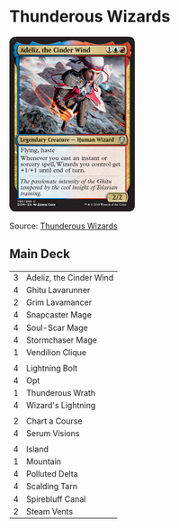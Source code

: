 

# Thunderous Wizards #

![Adeliz, the Cinder Wind](../../images/Adeliz%2C%20the%20Cinder%20Wind.jpg)

Source: [Thunderous Wizards](https://www.mtggoldfish.com/articles/budget-magic-98-57-tix-thunderous-wizards-modern)

## Main Deck ##
|   |   |
|---|-----
| 3 | Adeliz, the Cinder Wind
| 4 | Ghitu Lavarunner
| 2 | Grim Lavamancer
| 4 | Snapcaster Mage
| 4 | Soul-Scar Mage
| 4 | Stormchaser Mage
| 1 | Vendilion Clique
|   |   |
| 4 | Lightning Bolt
| 4 | Opt
| 1 | Thunderous Wrath
| 4 | Wizard's Lightning
|   |   |
| 2 | Chart a Course
| 4 | Serum Visions
|   |   |
| 4 | Island
| 1 | Mountain
| 4 | Polluted Delta
| 4 | Scalding Tarn
| 4 | Spirebluff Canal
| 2 | Steam Vents
